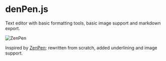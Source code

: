 # denPen.js

Text editor with basic formatting tools, basic image support and markdown export.

![ZenPen](https://raw.github.com/semu/zenpen/master/editor.png)

Inspired by [ZenPen](http://zenpen.io); rewritten from scratch, added underlining and image support.
